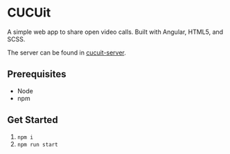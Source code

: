 # CUCUit
A simple web app to share open video calls.
Built with Angular, HTML5, and SCSS.

The server can be found in [cucuit-server](https://github.com/matthiasunt/cucuit-server).
## Prerequisites
- Node
- npm

## Get Started
1. `npm i`
2. `npm run start`
